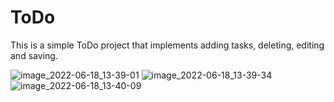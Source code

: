 # ToDo
This is a simple ToDo project that implements adding tasks, deleting, editing and saving.

   ![image_2022-06-18_13-39-01](https://user-images.githubusercontent.com/56972817/174434292-7067c898-b4ca-42be-a839-5965de6a348d.png)
   ![image_2022-06-18_13-39-34](https://user-images.githubusercontent.com/56972817/174434293-50d9c775-3f47-4f13-8bf8-1359823483b0.png)
   ![image_2022-06-18_13-40-09](https://user-images.githubusercontent.com/56972817/174434294-b8e413da-355d-4251-9aad-abbd24950d50.png)

